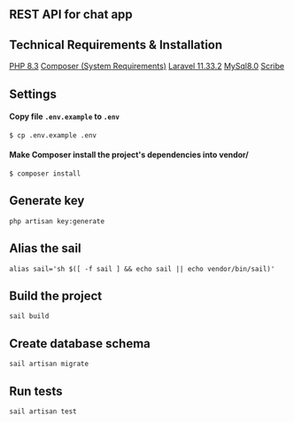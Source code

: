 ## REST API for chat app 

## Technical Requirements & Installation

[PHP 8.3](https://www.php.net/releases/8.3/en.php)
[Composer (System Requirements)](https://getcomposer.org/doc/00-intro.md#system-requirements)
[Laravel 11.33.2](https://laravel.com/docs/11.x)
[MySql8.0](https://hub.docker.com/r/mysql/mysql-server#!)
[Scribe](https://github.com/knuckleswtf/scribe)

## Settings

#### Copy file `.env.example` to `.env` 
```
$ cp .env.example .env
```

#### Make Composer install the project's dependencies into vendor/

```
$ composer install
```

## Generate key
```
php artisan key:generate
```

## Alias the sail

```
alias sail='sh $([ -f sail ] && echo sail || echo vendor/bin/sail)'
```

## Build the project

```
sail build
```

## Create database schema

```
sail artisan migrate
```

## Run tests

```
sail artisan test
```

